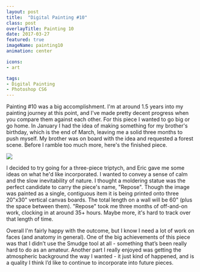 ```yaml
---
layout: post
title:  "Digital Painting #10"
class: post
overlayTitle: Painting 10
date: 2017-03-27
featured: true
imageName: painting10
animation: center

icons:
- art

tags:
- Digital Painting
- Photoshop CS6
---
```


<span class="dropcap">P</span>ainting #10 was a big accomplishment. I'm at around 1.5 years into my painting journey at this point, and I've made pretty decent progress when you compare them against each other. For this piece I wanted to go big or go home. In January I had the idea of making something for my brother's birthday, which is the end of March, leaving me a solid three months to push myself. My brother was on board with the idea and requested a forest scene. Before I ramble too much more, here's the finished piece.

<div class="fullscreen">
    <img src="{{ site.baseurl }}/image/assets/{{ page.imageName }}.jpg" class="outline shadows photo">
    <span class="icon-enlarge icon"></span>
</div>


I decided to try going for a three-piece triptych, and Eric gave me some ideas on what he'd like incorporated. I wanted to convey a sense of calm and the slow inevitability of nature. I thought a moldering statue was the perfect candidate to carry the piece's name, "Repose". Though the image was painted as a single, contiguous item it is being printed onto three 20"x30" vertical canvas boards. The total length on a wall will be 60" (plus the space between them). "Repose" took me three months of off-and-on work, clocking in at around 35+ hours. Maybe more, it's hard to track over that length of time. 

Overall I'm fairly happy with the outcome, but I know I need a lot of work on faces (and anatomy in general). One of the big achievements of this piece was that I didn’t use the Smudge tool at all - something that’s been really hard to do as an amateur. Another part I really enjoyed was getting the atmospheric background the way I wanted - it just kind of happened, and is a quality I think I’d like to continue to incorporate into future pieces.